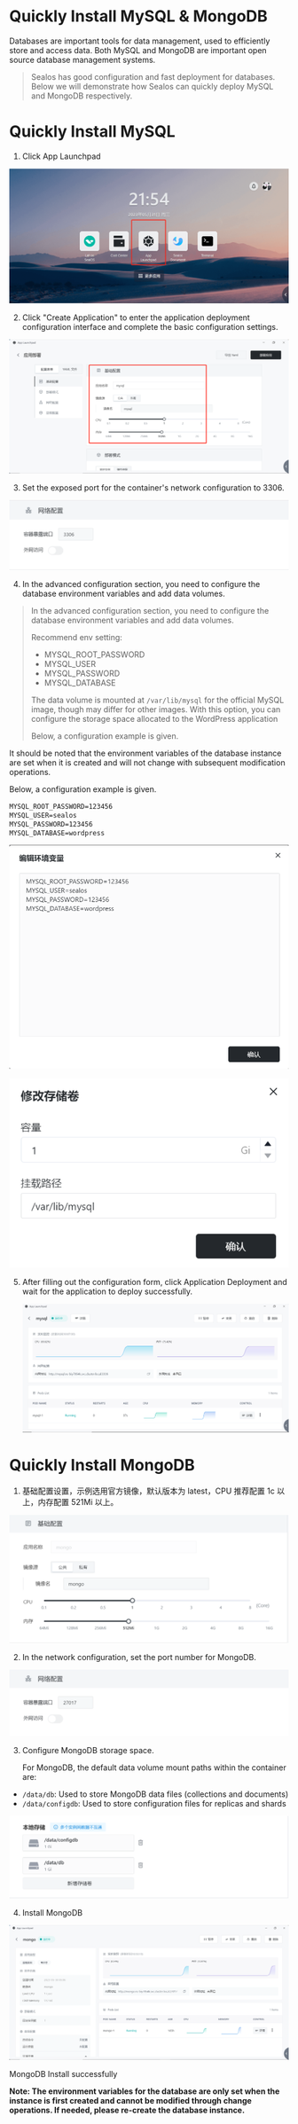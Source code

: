 # Quickly Install MySQL & MongoDB

Databases are important tools for data management, used to efficiently store and access data. Both MySQL and MongoDB are important open source database management systems.

> Sealos has good configuration and fast deployment for databases. Below we will demonstrate how Sealos can quickly deploy MySQL and MongoDB respectively.

# Quickly Install MySQL

1. Click App Launchpad

![](./images/image-20230531215519853.png)

2. Click "Create Application" to enter the application deployment configuration interface and complete the basic configuration settings.

![](./images/image-20230531215812925.png)

3. Set the exposed port for the container's network configuration to 3306.

![](./images/image-20230531224149241.png)

4. In the advanced configuration section, you need to configure the database environment variables and add data volumes.

> In the advanced configuration section, you need to configure the database environment variables and add data volumes.
>
> Recommend env setting:
>
> - MYSQL_ROOT_PASSWORD
> - MYSQL_USER
> - MYSQL_PASSWORD
> - MYSQL_DATABASE
>
> The data volume is mounted at `/var/lib/mysql` for the official MySQL image, though may differ for other images. With this option, you can configure the storage space allocated to the WordPress application
>
> Below, a configuration example is given.

It should be noted that the environment variables of the database instance are set when it is created and will not change with subsequent modification operations.

Below, a configuration example is given.

```Plain
MYSQL_ROOT_PASSWORD=123456    
MYSQL_USER=sealos
MYSQL_PASSWORD=123456
MYSQL_DATABASE=wordpress
```

<img src="./images/image-20230531220308549.png" style="zoom:67%;" />

![](./images/image-202305312203085400.png)

5. After filling out the configuration form, click Application Deployment and wait for the application to deploy successfully.

   ![](./images/image-20230531220713237.png)



# Quickly Install MongoDB

1. 基础配置设置，示例选用官方镜像，默认版本为 latest，CPU 推荐配置 1c 以上，内存配置 521Mi 以上。

![](./images/image-20230531224741141.png)

2. In the network configuration, set the port number for MongoDB.

![](./images/image-20230531224839518.png)

3. Configure MongoDB storage space.

   For MongoDB, the default data volume mount paths within the container are:

- `/data/db`: Used to store MongoDB data files (collections and documents)
- `/data/configdb`: Used to store configuration files for replicas and shards

![](./images/image-20230531224949002.png)

4. Install MongoDB

![](./images/image-20230531225028654.png)

MongoDB Install successfully

**Note: The environment variables for the database are only set when the instance is first created and cannot be modified through change operations. If needed, please re-create the database instance.**